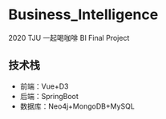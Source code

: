 # Business_Intelligence
2020 TJU 一起喝咖啡 BI Final Project
## 技术栈
- 前端：Vue+D3
- 后端：SpringBoot
- 数据库：Neo4j+MongoDB+MySQL
